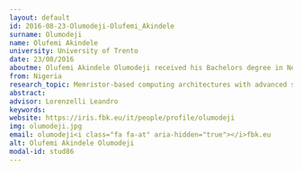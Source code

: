 ```yaml
---
layout: default 
id: 2016-08-23-Olumodeji-Olufemi_Akindele
surname: Olumodeji
name: Olufemi Akindele
university: University of Trento
date: 23/08/2016
aboutme: Olufemi Akindele Olumodeji received his Bachelors degree in Network & Telecommunication and his Masters degree in Microelectronic in 2011 and 2013 respectively. He is currently a PhD candidate at IRIS unit of FBK where he has been investigating novel electronic circuits for memristors which combine resistive and memory properties. His research interests are in the field of memristor-based anologue circuit applications.
from: Nigeria
research_topic: Memristor-based computing architectures with advanced signal processing capabilities
abstract: 
advisor: Lorenzelli Leandro
keywords: 
website: https://iris.fbk.eu/it/people/profile/olumodeji
img: olumodeji.jpg
email: olumodeji<i class="fa fa-at" aria-hidden="true"></i>fbk.eu
alt: Olufemi Akindele Olumodeji
modal-id: stud86
---
```

